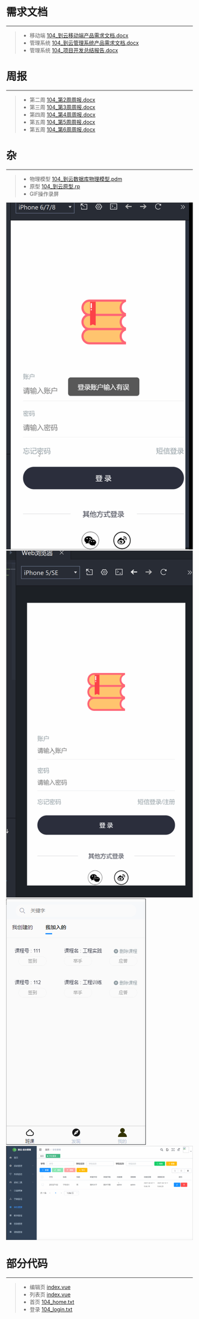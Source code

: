 # 需求文档

-----
> * 移动端 
[104_到云移动端产品需求文档.docx](https://github.com/TragedyN/EngineeringPractice/blob/master/%E6%96%87%E6%A1%A3/104_%E5%88%B0%E4%BA%91%E7%A7%BB%E5%8A%A8%E7%AB%AF%E4%BA%A7%E5%93%81%E9%9C%80%E6%B1%82%E6%96%87%E6%A1%A3.docx)
> * 管理系统 
[104_到云管理系统产品需求文档.docx](https://github.com/TragedyN/EngineeringPractice/blob/master/%E6%96%87%E6%A1%A3/104_%E5%88%B0%E4%BA%91%E7%AE%A1%E7%90%86%E7%B3%BB%E7%BB%9F%E4%BA%A7%E5%93%81%E9%9C%80%E6%B1%82%E6%96%87%E6%A1%A3.docx)
> * 管理系统 
[104_项目开发总结报告.docx](https://github.com/TragedyN/EngineeringPractice/blob/master/%E6%96%87%E6%A1%A3/104_%E9%A1%B9%E7%9B%AE%E5%BC%80%E5%8F%91%E6%80%BB%E7%BB%93%E6%8A%A5%E5%91%8A.docx)

# 周报

-----
> * 第二周
[104_第2周周报.docx](https://github.com/TragedyN/EngineeringPractice/blob/master/%E6%96%87%E6%A1%A3/104_%E7%AC%AC2%E5%91%A8%E5%91%A8%E6%8A%A5.docx)
> * 第三周
[104_第3周周报.docx](https://github.com/TragedyN/EngineeringPractice/blob/master/%E6%96%87%E6%A1%A3/104_%E7%AC%AC3%E5%91%A8%E5%91%A8%E6%8A%A5.docx)
> * 第四周
[104_第4周周报.docx](https://github.com/TragedyN/EngineeringPractice/blob/master/%E6%96%87%E6%A1%A3/104_%E7%AC%AC4%E5%91%A8%E5%91%A8%E6%8A%A5.docx)
> * 第五周
[104_第5周周报.docx](https://github.com/TragedyN/EngineeringPractice/blob/master/%E6%96%87%E6%A1%A3/104_%E7%AC%AC5%E5%91%A8%E5%91%A8%E6%8A%A5.docx)
> * 第五周
[104_第6周周报.docx](https://github.com/TragedyN/EngineeringPractice/blob/master/%E6%96%87%E6%A1%A3/104_%E7%AC%AC6%E5%91%A8%E5%91%A8%E6%8A%A5.docx)

# 杂

-----
> * 物理模型
[104_到云数据库物理模型.pdm](https://github.com/TragedyN/EngineeringPractice/blob/master/%E6%96%87%E6%A1%A3/104_%E5%88%B0%E4%BA%91%E6%95%B0%E6%8D%AE%E5%BA%93%E7%89%A9%E7%90%86%E6%A8%A1%E5%9E%8B.pdm)
> * 原型
[104_到云原型.rp](https://github.com/TragedyN/EngineeringPractice/blob/master/%E6%96%87%E6%A1%A3/104_%E5%88%B0%E4%BA%91%E5%8E%9F%E5%9E%8B.rp)
> * GIF操作录屏
> 
![104_移动端_03.gif](https://github.com/TragedyN/EngineeringPractice/blob/master/%E6%96%87%E6%A1%A3/104_%E7%A7%BB%E5%8A%A8%E7%AB%AF_03.gif)
![104_移动端_05.gif](https://github.com/TragedyN/EngineeringPractice/blob/master/%E6%96%87%E6%A1%A3/104_%E7%A7%BB%E5%8A%A8%E7%AB%AF_05.gif)
![104_移动端_06.gif](https://github.com/TragedyN/EngineeringPractice/blob/master/%E6%96%87%E6%A1%A3/104_%E7%A7%BB%E5%8A%A8%E7%AB%AF_06.gif)
![104_前端_06.gif](https://github.com/TragedyN/EngineeringPractice/blob/master/%E6%96%87%E6%A1%A3/104_%E5%89%8D%E7%AB%AF_06.gif)


# 部分代码

-----
> * 编辑页
[index.vue](https://github.com/haijie945/toCloud-web/blob/main/src/views/system/user/index.vue)
> * 列表页 
[index.vue](https://github.com/haijie945/toCloud-web/blob/main/src/views/system/user/index.vue)
> * 首页 
[104_home.txt](https://github.com/TragedyN/EngineeringPractice/blob/master/%E6%96%87%E6%A1%A3/home.txt)
> * 登录 
[104_login.txt](https://github.com/TragedyN/EngineeringPractice/blob/master/%E6%96%87%E6%A1%A3/login.txt)



